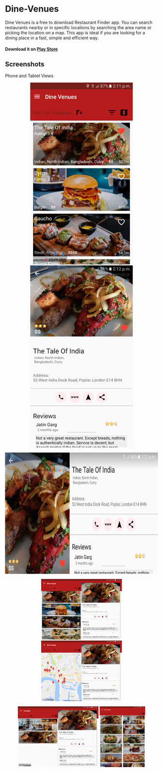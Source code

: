 # Dine-Venues
Dine Venues is a free to download Restaurant Finder app. You can search restaurants nearby or in specific locations by searching the area name or picking the location on a map.
This app is ideal if you are looking for a dining place in a fast, simple and efficient way.
#### Download it on [Play Store](https://play.google.com/store/apps/details?id=com.gcna.dinevenues)
## Screenshots
Phone and Tablet Views
<p align="center">
  <img height="600" src="https://github.com/andreasioannoutech/Dine-Venues/blob/master/screenshots/phone1.png">
  <img height="600" src="https://github.com/andreasioannoutech/Dine-Venues/blob/master/screenshots/phone2.png">
</p>
<p align="center">
  <img height="400" src="https://github.com/andreasioannoutech/Dine-Venues/blob/master/screenshots/phone3.png">
</p>
<p align="center">
  <img height="200" src="https://github.com/andreasioannoutech/Dine-Venues/blob/master/screenshots/tablet1.png">
  <img height="200" src="https://github.com/andreasioannoutech/Dine-Venues/blob/master/screenshots/tablet2.png">
</p>
<p align="center">
  <img height="200" src="https://github.com/andreasioannoutech/Dine-Venues/blob/master/screenshots/tablet3.png">
  <img height="200" src="https://github.com/andreasioannoutech/Dine-Venues/blob/master/screenshots/tablet4.png">
</p>
